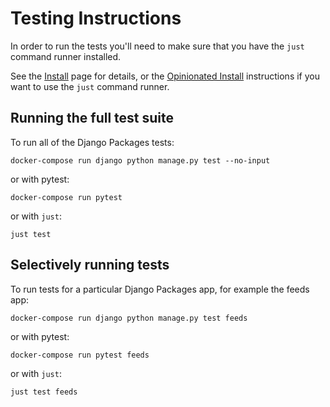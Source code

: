 # Testing Instructions

In order to run the tests you'll need to make sure that you have the `just` command runner installed.

See the [Install] page for details, or the [Opinionated Install] instructions if you want to use the `just` command runner.

## Running the full test suite

To run all of the Django Packages tests:

```shell
docker-compose run django python manage.py test --no-input
```

or with pytest:

```shell
docker-compose run pytest
```

or with `just`:

```shell
just test
```

## Selectively running tests

To run tests for a particular Django Packages app, for example the feeds app:

```shell
docker-compose run django python manage.py test feeds
```

or with pytest:

```shell
docker-compose run pytest feeds
```

or with `just`:

```shell
just test feeds
```

[Install]: install.md
[Opinionated Install]: install_opinionated.md
